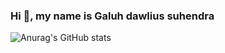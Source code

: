 ### Hi 👋, my name is Galuh dawlius suhendra

![Anurag's GitHub stats](https://github-readme-stats.vercel.app/api?username=Galuh&show_icons=true&theme=radical)

<!--
**galuh-ds/galuh-ds** is a ✨ _special_ ✨ repository because its `README.md` (this file) appears on your GitHub profile.

Here are some ideas to get you started:

- 🔭 I’m currently working on ...
- 🌱 I’m currently learning ...
- 👯 I’m looking to collaborate on ...
- 🤔 I’m looking for help with ...
- 💬 Ask me about ...
- 📫 How to reach me: ...
- 😄 Pronouns: ...
- ⚡ Fun fact: ...
-->
